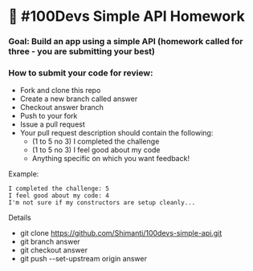 # 🚀 #100Devs Simple API Homework

### Goal: Build an app using a simple API (homework called for three - you are submitting your best)

### How to submit your code for review:

- Fork and clone this repo
- Create a new branch called answer
- Checkout answer branch
- Push to your fork
- Issue a pull request
- Your pull request description should contain the following:
  - (1 to 5 no 3) I completed the challenge
  - (1 to 5 no 3) I feel good about my code
  - Anything specific on which you want feedback!

Example:
```
I completed the challenge: 5
I feel good about my code: 4
I'm not sure if my constructors are setup cleanly...
```
Details
- git clone https://github.com/Shimanti/100devs-simple-api.git
- git branch answer
- git checkout answer
- git push --set-upstream origin answer

